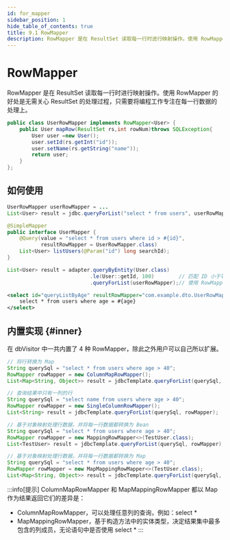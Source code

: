 ```yaml
---
id: for_mapper
sidebar_position: 1
hide_table_of_contents: true
title: 9.1 RowMapper
description: RowMapper 是在 ResultSet 读取每一行时进行映射操作。使用 RowMapper 的好处是无需关心 ResultSet 的处理过程，只需要将编程工作专注在每一行数据的处理上。
---
```


# RowMapper

RowMapper 是在 ResultSet 读取每一行时进行映射操作。使用 RowMapper 的好处是无需关心 ResultSet 的处理过程，只需要将编程工作专注在每一行数据的处理上。

```java title='举例'
public class UserRowMapper implements RowMapper<User> {
    public User mapRow(ResultSet rs,int rowNum)throws SQLException{
        User user =new User();
        user.setId(rs.getInt("id"));
        user.setName(rs.getString("name"));
        return user;
    }
};
```

## 如何使用

```java title='例：编程式 API'
UserRowMapper userRowMapper = ...
List<User> result = jdbc.queryForList("select * from users", userRowMapper);
```

```java title='例：声明式 API'
@SimpleMapper
public interface UserMapper {
    @Query(value = "select * from users where id > #{id}",
           resultRowMapper = UserRowMapper.class)
    List<User> listUsers(@Param("id") long searchId);
}
```

```java title='例：构造器'
List<User> result = adapter.queryByEntity(User.class)
                           .le(User::getId, 100)        // 匹配 ID 小于等于 100
                           .queryForList(userRowMapper);// 使用 RowMapper 处理结果集
```

```xml title='例：在 Mapper File'
<select id="queryListByAge" resultRowMapper="com.example.dto.UserRowMapper">
    select * from users where age = #{age}
</select>
```

## 内置实现 {#inner}

在 dbVisitor 中一共内置了 4 种 RowMapper，除此之外用户可以自己所以扩展。

```java title='ColumnMapRowMapper'
// 将行转换为 Map
String querySql = "select * from users where age > 40";
RowMapper rowMapper = new ColumnMapRowMapper();
List<Map<String, Object>> result = jdbcTemplate.queryForList(querySql, rowMapper);
```

```java title='SingleColumnRowMapper'
// 查询结果中只有一列的行
String querySql = "select name from users where age > 40";
RowMapper rowMapper = new SingleColumnRowMapper();
List<String> result = jdbcTemplate.queryForList(querySql, rowMapper);
```

```java title='BeanMappingRowMapper'
// 基于对象映射处理行数据，并将每一行数据都转换为 Bean
String querySql = "select * from users where age > 40";
RowMapper rowMapper = new MappingRowMapper<>(TestUser.class);
List<TestUser> result = jdbcTemplate.queryForList(querySql, rowMapper);
```

```java title='MapMappingRowMapper'
// 基于对象映射处理行数据，并将每一行数据都转换为 Map
String querySql = "select * from users where age > 40";
RowMapper rowMapper = new MapMappingRowMapper<>(TestUser.class);
List<Map<String, Object>> result = jdbcTemplate.queryForList(querySql, rowMapper);
```

:::info[提示]
ColumnMapRowMapper 和 MapMappingRowMapper 都以 Map 作为结果返回它们的差异是：
- ColumnMapRowMapper，可以处理任意列的查询，例如：select *
- MapMappingRowMapper，基于构造方法中的实体类型，决定结果集中最多包含的列成员，无论语句中是否使用 select *
:::